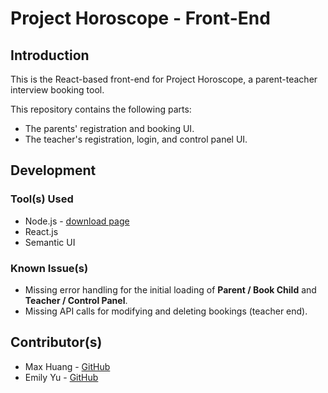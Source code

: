 # Project Horoscope - Front-End

## Introduction

This is the React-based front-end for Project Horoscope, a parent-teacher interview booking tool.

This repository contains the following parts:

* The parents' registration and booking UI.
* The teacher's registration, login, and control panel UI.

## Development

### Tool(s) Used

* Node.js - [download page](https://nodejs.org/en/)
* React.js
* Semantic UI

### Known Issue(s)

* Missing error handling for the initial loading of **Parent / Book Child** and **Teacher / Control Panel**.
* Missing API calls for modifying and deleting bookings (teacher end).

## Contributor(s)

* Max Huang - [GitHub](https://github.com/Max-Y-Huang)
* Emily Yu - [GitHub](https://github.com/emily-emily)
